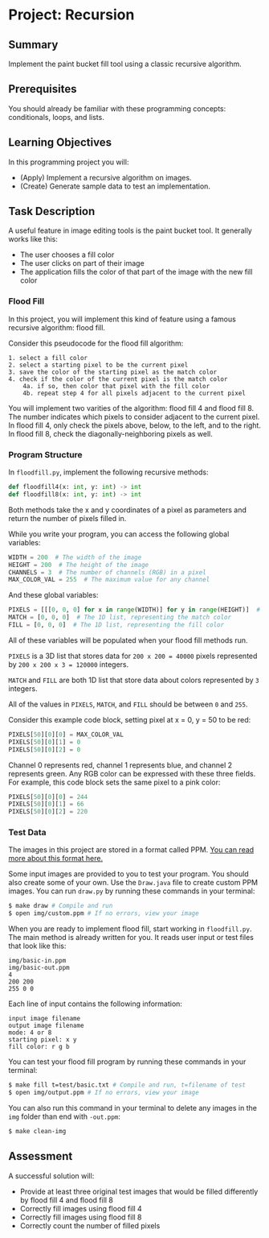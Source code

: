 # Project: Recursion

## Summary

Implement the paint bucket fill tool using a classic recursive algorithm.

## Prerequisites

You should already be familiar with these programming concepts: conditionals, loops, and lists.

## Learning Objectives

In this programming project you will:

- (Apply) Implement a recursive algorithm on images.
- (Create) Generate sample data to test an implementation.

## Task Description

A useful feature in image editing tools is the paint bucket tool. It generally works like this:

- The user chooses a fill color
- The user clicks on part of their image
- The application fills the color of that part of the image with the new fill color

### Flood Fill

In this project, you will implement this kind of feature using a famous recursive algorithm: flood fill.

Consider this pseudocode for the flood fill algorithm:

```
1. select a fill color
2. select a starting pixel to be the current pixel
3. save the color of the starting pixel as the match color
4. check if the color of the current pixel is the match color
    4a. if so, then color that pixel with the fill color
    4b. repeat step 4 for all pixels adjacent to the current pixel
```

You will implement two varities of the algorithm: flood fill 4 and flood fill 8. The number indicates which pixels to consider adjacent to the current pixel. In flood fill 4, only check the pixels above, below, to the left, and to the right. In flood fill 8, check the diagonally-neighboring pixels as well.

### Program Structure

In `floodfill.py`, implement the following recursive methods:

```python
def floodfill4(x: int, y: int) -> int
def floodfill8(x: int, y: int) -> int
```

Both methods take the x and y coordinates of a pixel as parameters and return the number of pixels filled in.

While you write your program, you can access the following global variables:

```python
WIDTH = 200  # The width of the image
HEIGHT = 200  # The height of the image
CHANNELS = 3  # The number of channels (RGB) in a pixel
MAX_COLOR_VAL = 255  # The maximum value for any channel
```

And these global variables:

```python
PIXELS = [[[0, 0, 0] for x in range(WIDTH)] for y in range(HEIGHT)]  # The 3D list of pixels, representing the image
MATCH = [0, 0, 0]  # The 1D list, representing the match color
FILL = [0, 0, 0]  # The 1D list, representing the fill color
```

All of these variables will be populated when your flood fill methods run.

`PIXELS` is a 3D list that stores data for `200 x 200 = 40000` pixels represented by `200 x 200 x 3 = 120000` integers.

`MATCH` and `FILL` are both 1D list that store data about colors represented by `3` integers.

All of the values in `PIXELS`, `MATCH`, and `FILL` should be between `0` and `255`.

Consider this example code block, setting pixel at x = 0, y = 50 to be red:

```python
PIXELS[50][0][0] = MAX_COLOR_VAL
PIXELS[50][0][1] = 0
PIXELS[50][0][2] = 0
```

Channel 0 represents red, channel 1 represents blue, and channel 2 represents green. Any RGB color can be expressed with these three fields. For example, this code block sets the same pixel to a pink color:

```python
PIXELS[50][0][0] = 244
PIXELS[50][0][1] = 66
PIXELS[50][0][2] = 220
```

### Test Data

The images in this project are stored in a format called PPM. [You can read more about this format here.](http://netpbm.sourceforge.net/doc/ppm.html)

Some input images are provided to you to test your program. You should also create some of your own. Use the `Draw.java` file to create custom PPM images. You can run `draw.py` by running these commands in your terminal:

```bash
$ make draw # Compile and run
$ open img/custom.ppm # If no errors, view your image
```

When you are ready to implement flood fill, start working in `floodfill.py`. The main method is already written for you. It reads user input or test files that look like this:

```
img/basic-in.ppm
img/basic-out.ppm
4
200 200
255 0 0
```

Each line of input contains the following information:

```
input image filename
output image filename
mode: 4 or 8
starting pixel: x y
fill color: r g b
```

You can test your flood fill program by running these commands in your terminal:

```bash
$ make fill t=test/basic.txt # Compile and run, t=filename of test
$ open img/output.ppm # If no errors, view your image
```

You can also run this command in your terminal to delete any images in the `img` folder than end with `-out.ppm`:

```bash
$ make clean-img
```

## Assessment

A successful solution will:

- Provide at least three original test images that would be filled differently by flood fill 4 and flood fill 8
- Correctly fill images using flood fill 4
- Correctly fill images using flood fill 8
- Correctly count the number of filled pixels
